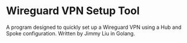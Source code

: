 Wireguard VPN Setup Tool
==
A program designed to quickly set up a Wireguard VPN using a Hub and Spoke configuration. Written by Jimmy Liu in Golang.
